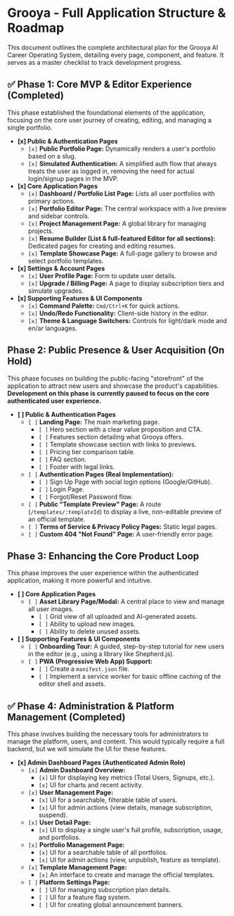 

# Grooya - Full Application Structure & Roadmap

This document outlines the complete architectural plan for the Grooya AI Career Operating System, detailing every page, component, and feature. It serves as a master checklist to track development progress.

## ✅ Phase 1: Core MVP & Editor Experience (Completed)

This phase established the foundational elements of the application, focusing on the core user journey of creating, editing, and managing a single portfolio.

-   **[x] Public & Authentication Pages**
    -   `[x]` **Public Portfolio Page:** Dynamically renders a user's portfolio based on a slug.
    -   `[x]` **Simulated Authentication:** A simplified auth flow that always treats the user as logged in, removing the need for actual login/signup pages in the MVP.
-   **[x] Core Application Pages**
    -   `[x]` **Dashboard / Portfolio List Page:** Lists all user portfolios with primary actions.
    -   `[x]` **Portfolio Editor Page:** The central workspace with a live preview and sidebar controls.
    -   `[x]` **Project Management Page:** A global library for managing projects.
    -   `[x]` **Resume Builder (List & full-featured Editor for all sections):** Dedicated pages for creating and editing resumes.
    -   `[x]` **Template Showcase Page:** A full-page gallery to browse and select portfolio templates.
-   **[x] Settings & Account Pages**
    -   `[x]` **User Profile Page:** Form to update user details.
    -   `[x]` **Upgrade / Billing Page:** A page to display subscription tiers and simulate upgrades.
-   **[x] Supporting Features & UI Components**
    -   `[x]` **Command Palette:** `Cmd/Ctrl+K` for quick actions.
    -   `[x]` **Undo/Redo Functionality:** Client-side history in the editor.
    -   `[x]` **Theme & Language Switchers:** Controls for light/dark mode and en/ar languages.

## Phase 2: Public Presence & User Acquisition (On Hold)

This phase focuses on building the public-facing "storefront" of the application to attract new users and showcase the product's capabilities. **Development on this phase is currently paused to focus on the core authenticated user experience.**

-   **[ ] Public & Authentication Pages**
    -   `[ ]` **Landing Page:** The main marketing page.
        -   `[ ]` Hero section with a clear value proposition and CTA.
        -   `[ ]` Features section detailing what Grooya offers.
        -   `[ ]` Template showcase section with links to previews.
        -   `[ ]` Pricing tier comparison table.
        -   `[ ]` FAQ section.
        -   `[ ]` Footer with legal links.
    -   `[ ]` **Authentication Pages (Real Implementation):**
        -   `[ ]` Sign Up Page with social login options (Google/GitHub).
        -   `[ ]` Login Page.
        -   `[ ]` Forgot/Reset Password flow.
    -   `[ ]` **Public "Template Preview" Page:** A route (`/templates/:templateId`) to display a live, non-editable preview of an official template.
    -   `[ ]` **Terms of Service & Privacy Policy Pages:** Static legal pages.
    -   `[ ]` **Custom 404 "Not Found" Page:** A user-friendly error page.

## Phase 3: Enhancing the Core Product Loop

This phase improves the user experience within the authenticated application, making it more powerful and intuitive.

-   **[ ] Core Application Pages**
    -   `[ ]` **Asset Library Page/Modal:** A central place to view and manage all user images.
        -   `[ ]` Grid view of all uploaded and AI-generated assets.
        -   `[ ]` Ability to upload new images.
        -   `[ ]` Ability to delete unused assets.
-   **[ ] Supporting Features & UI Components**
    -   `[ ]` **Onboarding Tour:** A guided, step-by-step tutorial for new users in the editor (e.g., using a library like Shepherd.js).
    -   `[ ]` **PWA (Progressive Web App) Support:**
        -   `[ ]` Create a `manifest.json` file.
        -   `[ ]` Implement a service worker for basic offline caching of the editor shell and assets.

## ✅ Phase 4: Administration & Platform Management (Completed)

This phase involves building the necessary tools for administrators to manage the platform, users, and content. This would typically require a full backend, but we will simulate the UI for these features.

-   **[x] Admin Dashboard Pages (Authenticated Admin Role)**
    -   `[x]` **Admin Dashboard Overview:**
        -   `[x]` UI for displaying key metrics (Total Users, Signups, etc.).
        -   `[x]` UI for charts and recent activity.
    -   `[x]` **User Management Page:**
        -   `[x]` UI for a searchable, filterable table of users.
        -   `[x]` UI for admin actions (view details, manage subscription, suspend).
    -   `[x]` **User Detail Page:**
        -   `[x]` UI to display a single user's full profile, subscription, usage, and portfolios.
    -   `[x]` **Portfolio Management Page:**
        -   `[x]` UI for a searchable table of all portfolios.
        -   `[x]` UI for admin actions (view, unpublish, feature as template).
    -   `[x]` **Template Management Page:**
        -   `[x]` An interface to create and manage the official templates.
    -   `[ ]` **Platform Settings Page:**
        -   `[ ]` UI for managing subscription plan details.
        -   `[ ]` UI for a feature flag system.
        -   `[ ]` UI for creating global announcement banners.